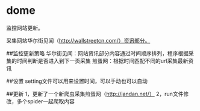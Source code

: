 # dome
监控网站更新。

采集网站华尔街见闻（http://wallstreetcn.com/）资讯部分。

##监控更新策略
华尔街见闻：网站资讯部分内容通过时间顺序排列，程序根据采集的时间判断是否进入到下一页采集
煎蛋网：根据时间匹配不同的url采集最新资讯

##设置
setting文件可以用来设置时间，可以手动也可以自动

##更新
1，更新了一个新爬虫采集煎蛋网（http://jandan.net/）
2，run文件修改，多个spider一起爬取内容
